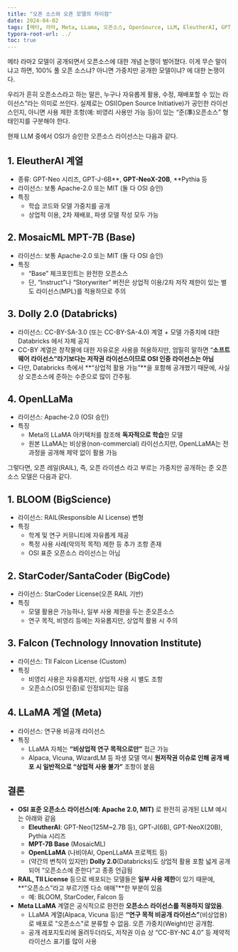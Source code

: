 ```yaml
---
title: "오픈 소스와 오픈 모델의 차이점"
date: 2024-04-02
tags: [메타, 라마, Meta, LLama, 오픈소스, OpenSource, LLM, EleutherAI, GPT-Neo, MosaicML, Apache-2.0, MIT, OSI, Dolly 2.0, Databricks, OpenLLaMa, BLOOM, StarCoder, Falcon]
typora-root-url: ../
toc: true
---
```




메타 라마2 모델이 공개되면서 오픈소스에 대한 개념 논쟁이 벌어졌다. 이게 무슨 말이냐고 하면, 100% 풀 오픈 소스냐? 아니면 가중치만 공개한 모델이냐? 에 대한 논쟁이다. 

우리가 흔히 오픈소스라고 하는 말은, 누구나 자유롭게 활용, 수정, 재배포할 수 있는 라이선스”라는 의미로 쓰인다. 실제로는 OSI(Open Source Initiative)가 공인한 라이선스인지, 아니면 사용 제한 조항(예: 비영리 사용만 가능 등)이 있는 “준(準)오픈소스” 형태인지를 구분해야 한다. 

현재 LLM 중에서 OSI가 승인한 오픈소스 라이선스는 다음과 같다.

## 1. EleutherAI 계열

* 종류: GPT-Neo 시리즈, GPT-J-6B**, **GPT-NeoX-20B**, **Pythia 등
* 라이선스: 보통 Apache-2.0 또는 MIT (둘 다 OSI 승인)
* 특징
  * 학습 코드와 모델 가중치를 공개
  * 상업적 이용, 2차 재배포, 파생 모델 작성 모두 가능

##  2. **MosaicML MPT-7B (Base)**

* 라이선스: 보통 Apache-2.0 또는 MIT (둘 다 OSI 승인)
* 특징
  * “Base” 체크포인트는 완전한 오픈소스
  * 단, “Instruct”나 “Storywriter” 버전은 상업적 이용/2차 저작 제한이 있는 별도 라이선스(MPL)를  적용하므로 주의

## 3. **Dolly 2.0 (Databricks)**

* 라이선스: CC-BY-SA-3.0 (또는 CC-BY-SA-4.0) 계열 + 모델 가중치에 대한 Databricks 에서 자체 공지
* CC-BY 계열은 창작물에 대한 자유로운 사용을 허용하지만, 엄밀히 말하면 “**소프트웨어 라이선스”라기보다는 저작권 라이선스이므로 OSI 인증 라이선스는 아님**
* 다만, Databricks 측에서 **“상업적 활용 가능”**을 포함해 공개했기 때문에, 사실상 오픈소스에 준하는 수준으로 많이 간주됨.

## 4. **OpenLLaMa**

* 라이선스: Apache-2.0 (OSI 승인)
* 특징
  * Meta의 LLaMA 아키텍처를 참조해 **독자적으로 학습**한 모델
  * 원본 LLaMA는 비상용(non-commercial) 라이선스지만, OpenLLaMA는 전 과정을 공개해 제약 없이 활용 가능



그렇다면, 오픈 레일(RAIL), 즉, 오픈 라이센스 라고 부르는 가중치만 공개하는 준 오픈소스 모델은 다음과 같다. 



## 1. **BLOOM (BigScience)**

* 라이선스: RAIL(Responsible AI License) 변형
* 특징
  * 학계 및  연구 커뮤니티에 자유롭게 제공
  * 특정 사용 사례(악의적 목적) 제한 등 추가 조항 존재
  * OSI 표준 오픈소스 라이선스는 아님



## 2. **StarCoder/SantaCoder (BigCode)**

* 라이선스: StarCoder License(오픈 RAIL 기반)
* 특징
  * 모델 활용은 가능하나, 일부 사용 제한을 두는 준오픈소스
  * 연구 목적, 비영리 등에는 자유롭지만, 상업적 활용 시 주의



## 3. **Falcon (Technology Innovation Institute)**

* 라이선스: TII Falcon License (Custom)
* 특징
  * 비영리 사용은 자유롭지만, 상업적 사용 시 별도 조항
  * 오픈소스(OSI 인증)로 인정되지는 않음



## 4. **LLaMA 계열 (Meta)**

* 라이선스: 연구용 비공개 라이선스
* 특징
  * LLaMA 자체는 **“비상업적 연구 목적으로만”** 접근 가능
  * Alpaca, Vicuna, WizardLM 등 파생 모델 역시 **원저작권 이슈로 인해 공개 배포 시 일반적으로 “상업적 사용 불가”** 조항이 붙음



## **결론**

* **OSI 표준 오픈소스 라이선스(예: Apache 2.0, MIT)** 로 완전히 공개된 LLM 예시는 아래와 같음
  * **EleutherAI**: GPT-Neo(125M~2.7B 등), GPT-J(6B), GPT-NeoX(20B), Pythia 시리즈
  * **MPT-7B Base** (MosaicML)
  * **OpenLLaMA** (나비야AI, OpenLLaMA 프로젝트 등)
  * (약간의 변칙이 있지만) **Dolly 2.0**(Databricks)도      상업적 활용 포함 넓게 공개되어 “오픈소스에 준한다”고      종종 언급됨
* **RAIL, TII License** 등으로 배포되는 모델들은 **일부 사용 제한**이 있기 때문에, **"오픈소스”라고 부르기엔 다소 애매"**한 부분이 있음
  * 예: BLOOM, StarCoder, Falcon 등
* **Meta LLaMA** 계열은 공식적으로 완전한 **오픈소스  라이선스를 적용하지 않았음**. 
  * LLaMA 계열(Alpaca, Vicuna 등)은 **“연구 목적 비공개 라이선스”**(비상업용)로  배포로 "오픈소스"로 분류할 수 없음. 오픈 가중치(Weight)만 공개함. 
  * 공개 레포지토리에  올려두더라도, 저작권 이슈 상 “CC-BY-NC 4.0” 등  제약적 라이선스 표기를 많이 사용

